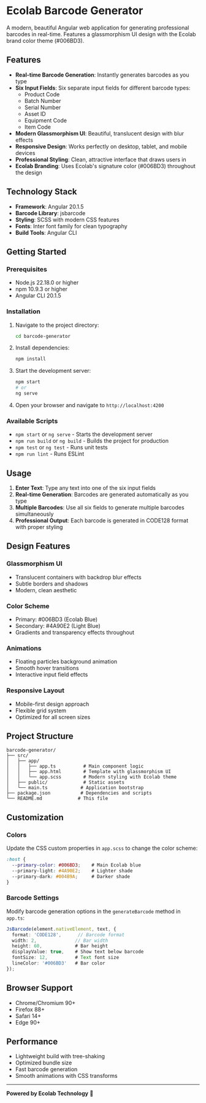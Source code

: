 # Ecolab Barcode Generator

A modern, beautiful Angular web application for generating professional barcodes in real-time. Features a glassmorphism UI design with the Ecolab brand color theme (#006BD3).

## Features

- **Real-time Barcode Generation**: Instantly generates barcodes as you type
- **Six Input Fields**: Six separate input fields for different barcode types:
  - Product Code
  - Batch Number  
  - Serial Number
  - Asset ID
  - Equipment Code
  - Item Code
- **Modern Glassmorphism UI**: Beautiful, translucent design with blur effects
- **Responsive Design**: Works perfectly on desktop, tablet, and mobile devices
- **Professional Styling**: Clean, attractive interface that draws users in
- **Ecolab Branding**: Uses Ecolab's signature color (#006BD3) throughout the design

## Technology Stack

- **Framework**: Angular 20.1.5
- **Barcode Library**: jsbarcode
- **Styling**: SCSS with modern CSS features
- **Fonts**: Inter font family for clean typography
- **Build Tools**: Angular CLI

## Getting Started

### Prerequisites

- Node.js 22.18.0 or higher
- npm 10.9.3 or higher
- Angular CLI 20.1.5

### Installation

1. Navigate to the project directory:
   ```bash
   cd barcode-generator
   ```

2. Install dependencies:
   ```bash
   npm install
   ```

3. Start the development server:
   ```bash
   npm start
   # or
   ng serve
   ```

4. Open your browser and navigate to `http://localhost:4200`

### Available Scripts

- `npm start` or `ng serve` - Starts the development server
- `npm run build` or `ng build` - Builds the project for production
- `npm test` or `ng test` - Runs unit tests
- `npm run lint` - Runs ESLint

## Usage

1. **Enter Text**: Type any text into one of the six input fields
2. **Real-time Generation**: Barcodes are generated automatically as you type
3. **Multiple Barcodes**: Use all six fields to generate multiple barcodes simultaneously
4. **Professional Output**: Each barcode is generated in CODE128 format with proper styling

## Design Features

### Glassmorphism UI
- Translucent containers with backdrop blur effects
- Subtle borders and shadows
- Modern, clean aesthetic

### Color Scheme
- Primary: #006BD3 (Ecolab Blue)
- Secondary: #4A90E2 (Light Blue)
- Gradients and transparency effects throughout

### Animations
- Floating particles background animation
- Smooth hover transitions
- Interactive input field effects

### Responsive Layout
- Mobile-first design approach
- Flexible grid system
- Optimized for all screen sizes

## Project Structure

```
barcode-generator/
├── src/
│   ├── app/
│   │   ├── app.ts          # Main component logic
│   │   ├── app.html        # Template with glassmorphism UI
│   │   └── app.scss        # Modern styling with Ecolab theme
│   ├── public/             # Static assets
│   └── main.ts            # Application bootstrap
├── package.json           # Dependencies and scripts
└── README.md             # This file
```

## Customization

### Colors
Update the CSS custom properties in `app.scss` to change the color scheme:

```scss
:host {
  --primary-color: #006BD3;    # Main Ecolab blue
  --primary-light: #4A90E2;    # Lighter shade
  --primary-dark: #004B9A;     # Darker shade
}
```

### Barcode Settings
Modify barcode generation options in the `generateBarcode` method in `app.ts`:

```typescript
JsBarcode(element.nativeElement, text, {
  format: 'CODE128',      // Barcode format
  width: 2,              // Bar width
  height: 60,            # Bar height
  displayValue: true,    # Show text below barcode
  fontSize: 12,          # Text font size
  lineColor: '#006BD3'   # Bar color
});
```

## Browser Support

- Chrome/Chromium 90+
- Firefox 88+
- Safari 14+
- Edge 90+

## Performance

- Lightweight build with tree-shaking
- Optimized bundle size
- Fast barcode generation
- Smooth animations with CSS transforms

---

**Powered by Ecolab Technology** 🚀
